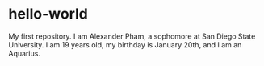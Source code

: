 # hello-world
My first repository. 
I am Alexander Pham, a sophomore at San Diego State University.
I am 19 years old, my birthday is January 20th, and I am an Aquarius. 
